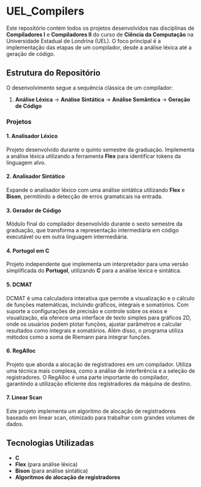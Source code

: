 # UEL_Compilers

Este repositório contém todos os projetos desenvolvidos nas disciplinas de **Compiladores I** e **Compiladores II** do curso de **Ciência da Computação** na Universidade Estadual de Londrina (UEL). O foco principal é a implementação das etapas de um compilador, desde a análise léxica até a geração de código.

## Estrutura do Repositório

O desenvolvimento segue a sequência clássica de um compilador:

1. **Análise Léxica** → **Análise Sintática** → **Análise Semântica** → **Geração de Código**

### Projetos

#### 1. Analisador Léxico
Projeto desenvolvido durante o quinto semestre da graduação. Implementa a análise léxica utilizando a ferramenta **Flex** para identificar tokens da linguagem alvo.

#### 2. Analisador Sintático
Expande o analisador léxico com uma análise sintática utilizando **Flex** e **Bison**, permitindo a detecção de erros gramaticais na entrada.

#### 3. Gerador de Código
Módulo final do compilador desenvolvido durante o sexto semestre da graduação, que transforma a representação intermediária em código executável ou em outra linguagem intermediária.

#### 4. Portugol em C
Projeto independente que implementa um interpretador para uma versão simplificada do **Portugol**, utilizando **C** para a análise léxica e sintática.

#### 5. DCMAT
DCMAT é uma calculadora interativa que permite a visualização e o cálculo de funções matemáticas, incluindo gráficos, integrais e somatórios. Com suporte a configurações de precisão e controle sobre os eixos e visualização, ela oferece uma interface de texto simples para gráficos 2D, onde os usuários podem plotar funções, ajustar parâmetros e calcular resultados como integrais e somatórios. Além disso, o programa utiliza métodos como a soma de Riemann para integrar funções.

#### 6. RegAlloc
Projeto que aborda a alocação de registradores em um compilador. Utiliza uma técnica mais complexa, como a análise de interferência e a seleção de registradores. O RegAlloc é uma parte importante do compilador, garantindo a utilização eficiente dos registradores da máquina de destino.

#### 7. Linear Scan
Este projeto implementa um algoritmo de alocação de registradores baseado em linear scan, otimizado para trabalhar com grandes volumes de dados.


## Tecnologias Utilizadas
- **C**
- **Flex** (para análise léxica)
- **Bison** (para análise sintática)
- **Algoritmos de alocação de registradores**
